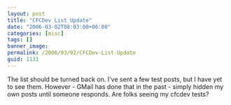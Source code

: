 ```yaml
---
layout: post
title: "CFCDev List Update"
date: "2006-03-02T08:03:00+06:00"
categories: [misc]
tags: []
banner_image: 
permalink: /2006/03/02/CFCDev-List-Update
guid: 1131
---
```


The list should be turned back on. I've sent a few test posts, but I have yet to see them. However - GMail has done that in the past - simply hidden my own posts until someone responds. Are folks seeing my cfcdev tests?